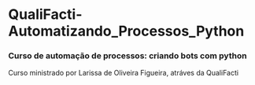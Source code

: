 # QualiFacti-Automatizando_Processos_Python
### Curso de automação de processos: criando bots com python

Curso ministrado por Larissa de Oliveira Figueira, atráves da QualiFacti

